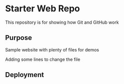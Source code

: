 # Starter Web Repo

This repository is for showing how Git and GitHub work

## Purpose

Sample website with plenty of files for demos

Adding some lines to change the file

## Deployment
